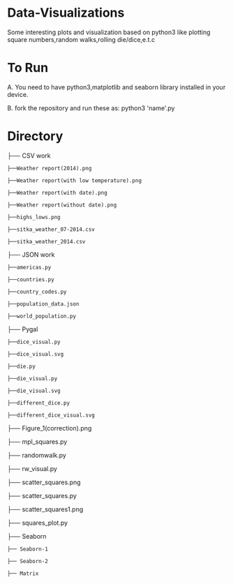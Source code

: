 # Data-Visualizations

Some interesting plots and visualization based on python3 like plotting square numbers,random walks,rolling die/dice,e.t.c

# To Run

A. You need to have python3,matplotlib and seaborn library installed in your device.

B. fork the repository and run these as: python3 'name'.py

# Directory 
├── CSV work
    
    ├──Weather report(2014).png
  
    ├──Weather report(with low temperature).png
    
    ├──Weather report(with date).png
    
    ├──Weather report(without date).png
    
    ├──highs_lows.png
    
    ├──sitka_weather_07-2014.csv
    
    ├──sitka_weather_2014.csv
    
├── JSON work

    ├──americas.py
    
    ├──countries.py
    
    ├──country_codes.py
    
    ├──population_data.json
    
    ├──world_population.py
    
├── Pygal

    ├──dice_visual.py
    
    ├──dice_visual.svg
    
    ├──die.py
    
    ├──die_visual.py
    
    ├──die_visual.svg
    
    ├──different_dice.py
    
    ├──different_dice_visual.svg
    
├── Figure_1(correction).png

├── mpl_squares.py

├── randomwalk.py

├── rw_visual.py

├── scatter_squares.png

├── scatter_squares.py

├── scatter_squares1.png

├── squares_plot.py

├── Seaborn

    ├── Seaborn-1
    
    ├── Seaborn-2
    
    ├── Matrix
    
